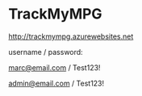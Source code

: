 # TrackMyMPG
http://trackmympg.azurewebsites.net

username / password:

marc@email.com / Test123!

admin@email.com / Test123!
